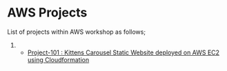 # AWS Projects

List of projects within AWS workshop as follows;

1. - [Project-101 : Kittens Carousel Static Website deployed on AWS EC2 using Cloudformation](./Project-101-kittens-carousel-static-website-ec2/README.md)

<!-- 2. - [Project-001 : Roman Numerals Converter Application (Python Flask) deployed on AWS EC2 with Cloudformation](./101-kittens-carousel-static-website-ec2/README.md)

3. - [Project-004 : Phonebook Application (Python Flask) deployed on AWS Application Load Balancer with Auto Scaling and Relational Database Service using AWS Cloudformation](./Project-004-Phonebook-Application/README.md)

4. - [Project-006 : Kittens Carousel Static Website deployed on AWS Cloudfront, S3 and Route 53 using Cloudformation](./Project-006-kittens-carousel-static-web-s3-cf/README.md)

5. - [Project-503 : Capstone Project Blog Page App (Django) on AWS Environment](./Project-503-Capstone-Project-Blog-Page-App-(Django)-on-AWS-Environment/README.md) -->



